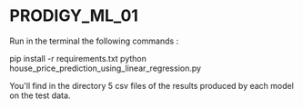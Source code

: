 # PRODIGY_ML_01

Run in the terminal the following commands : 

pip install -r requirements.txt
python house_price_prediction_using_linear_regression.py

You'll find in the directory 5 csv files of the results produced by each model on the test data.

